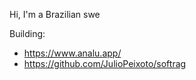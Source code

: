<section>
  <p>Hi, I'm a Brazilian swe</p>
  <p>Building:</p>
  <ul>
    <li><a href="https://www.analu.app/">https://www.analu.app/</a></li>
    <li><a href="https://github.com/JulioPeixoto/softrag">https://github.com/JulioPeixoto/softrag</a></li>
  </ul>
</section>
